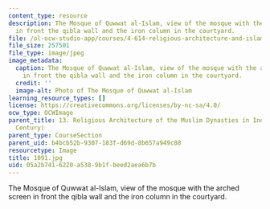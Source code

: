 ```yaml
---
content_type: resource
description: The Mosque of Quwwat al-Islam, view of the mosque with the arched screen
  in front the qibla wall and the iron column in the courtyard.
file: /ol-ocw-studio-app/courses/4-614-religious-architecture-and-islamic-cultures-fall-2002/05a2b7416220a5389b1fbeed2aea6b7b_1091.jpg
file_size: 257501
file_type: image/jpeg
image_metadata:
  caption: The Mosque of Quwwat al-Islam, view of the mosque with the arched screen
    in front the qibla wall and the iron column in the courtyard.
  credit: ''
  image-alt: Photo of The Mosque of Quwwat al-Islam
learning_resource_types: []
license: https://creativecommons.org/licenses/by-nc-sa/4.0/
ocw_type: OCWImage
parent_title: 13. Religious Architecture of the Muslim Dynasties in India (12th-15th
  Century)
parent_type: CourseSection
parent_uid: b4bcb52b-9307-183f-d69d-8b657a949c88
resourcetype: Image
title: 1091.jpg
uid: 05a2b741-6220-a538-9b1f-beed2aea6b7b
---
```

The Mosque of Quwwat al-Islam, view of the mosque with the arched screen in front the qibla wall and the iron column in the courtyard.